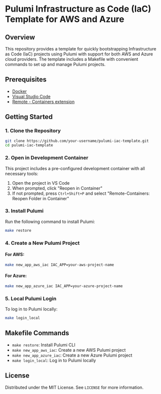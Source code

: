 # Pulumi Infrastructure as Code (IaC) Template for AWS and Azure

## Overview

This repository provides a template for quickly bootstrapping Infrastructure as Code (IaC) projects using Pulumi with support for both AWS and Azure cloud providers. The template includes a Makefile with convenient commands to set up and manage Pulumi projects.

## Prerequisites

- [Docker](https://www.docker.com/get-started)
- [Visual Studio Code](https://code.visualstudio.com/)
- [Remote - Containers extension](https://marketplace.visualstudio.com/items?itemName=ms-vscode-remote.remote-containers)

## Getting Started

### 1. Clone the Repository

```bash
git clone https://github.com/your-username/pulumi-iac-template.git
cd pulumi-iac-template
```

### 2. Open in Development Container

This project includes a pre-configured development container with all necessary tools:

1. Open the project in VS Code
2. When prompted, click "Reopen in Container"
3. If not prompted, press `Ctrl+Shift+P` and select "Remote-Containers: Reopen Folder in Container"

### 3. Install Pulumi

Run the following command to install Pulumi:

```bash
make restore
```

### 4. Create a New Pulumi Project

#### For AWS:

```bash
make new_app_aws_iac IAC_APP=your-aws-project-name
```

#### For Azure:

```bash
make new_app_azure_iac IAC_APP=your-azure-project-name
```

### 5. Local Pulumi Login

To log in to Pulumi locally:

```bash
make login_local
```

## Makefile Commands

- `make restore`: Install Pulumi CLI
- `make new_app_aws_iac`: Create a new AWS Pulumi project
- `make new_app_azure_iac`: Create a new Azure Pulumi project
- `make login_local`: Log in to Pulumi locally
## License

Distributed under the MIT License. See `LICENSE` for more information.


